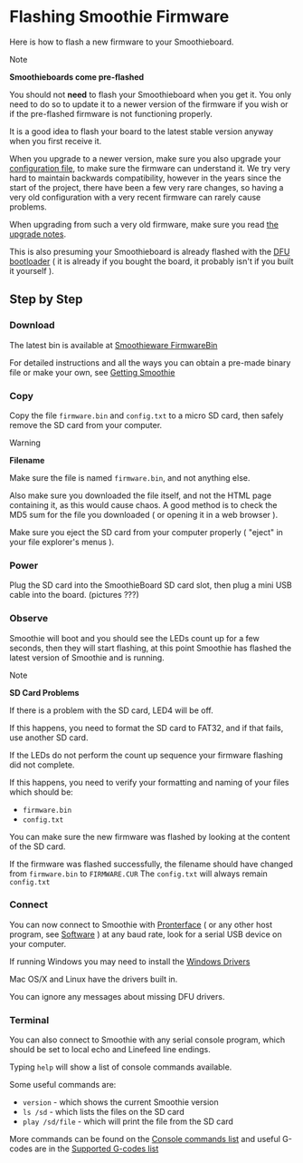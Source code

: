 
# Flashing Smoothie Firmware

Here is how to flash a new firmware to your Smoothieboard.

> [!NOTE]
> **Smoothieboards come pre-flashed**
>
> You should not **need** to flash your Smoothieboard when you get it. You only need to do so to update it to a newer version of the firmware if you wish or if the pre-flashed firmware is not functioning properly.
>
> It is a good idea to flash your board to the latest stable version anyway when you first receive it.
>
> When you upgrade to a newer version, make sure you also upgrade your [configuration file](http://smoothieware.org/configuring-smoothie.md), to make sure the firmware can understand it. We try very hard to maintain backwards compatibility, however in the years since the start of the project, there have been a few very rare changes, so having a very old configuration with a very recent firmware can rarely cause problems.
>
> When upgrading from such a very old firmware, make sure you read [the upgrade notes](https://github.com/Smoothieware/Smoothieware/blob/edge/upgrade-notes.md).

This is also presuming your Smoothieboard is already flashed with the [DFU bootloader](http://smoothieware.org/flashing-the-bootloader.md) ( it is already if you bought the board, it probably isn't if you built it yourself ).

## Step by Step

### Download

The latest bin is available at [Smoothieware FirmwareBin](https://github.com/Smoothieware/Smoothieware/tree/edge/FirmwareBin)

For detailed instructions and all the ways you can obtain a pre-made binary file or make your own, see [Getting Smoothie](http://smoothieware.org/getting-smoothie.md)

### Copy

Copy the file `firmware.bin` and `config.txt` to a micro SD card, then safely remove the SD card from your computer.

> [!WARNING]
> **Filename**
>
> Make sure the file is named `firmware.bin`, and not anything else.
>
> Also make sure you downloaded the file itself, and not the HTML page containing it, as this would cause chaos. A good method is to check the MD5 sum for the file you downloaded ( or opening it in a web browser ).

Make sure you eject the SD card from your computer properly ( "eject" in your file explorer's menus ).

### Power

Plug the SD card into the SmoothieBoard SD card slot, then plug a mini USB cable into the board. (pictures ???)

### Observe

Smoothie will boot and you should see the LEDs count up for a few seconds, then they will start flashing, at this point Smoothie has flashed the latest version of Smoothie and is running.

> [!NOTE]
> **SD Card Problems**
>
> If there is a problem with the SD card, LED4 will be off.
>
> If this happens, you need to format the SD card to FAT32, and if that fails, use another SD card.
>
> If the LEDs do not perform the count up sequence your firmware flashing did not complete.
>
> If this happens, you need to verify your formatting and naming of your files which should be:
> - `firmware.bin`
> - `config.txt`

You can make sure the new firmware was flashed by looking at the content of the SD card.

If the firmware was flashed successfully, the filename should have changed from `firmware.bin` to `FIRMWARE.CUR`
The `config.txt` will always remain `config.txt`

### Connect

You can now connect to Smoothie with [Pronterface](http://smoothieware.org/pronterface.md) ( or any other host program, see [Software](http://smoothieware.org/software.md) ) at any baud rate, look for a serial USB device on your computer.

If running Windows you may need to install the [Windows Drivers](http://smoothieware.org/windows-drivers.md)

Mac OS/X and Linux have the drivers built in.

You can ignore any messages about missing DFU drivers.

### Terminal

You can also connect to Smoothie with any serial console program, which should be set to local echo and Linefeed line endings.

Typing `help` will show a list of console commands available.

Some useful commands are:
- `version` - which shows the current Smoothie version
- `ls /sd` - which lists the files on the SD card
- `play /sd/file` - which will print the file from the SD card

More commands can be found on the [Console commands list](http://smoothieware.org/console-commands.md) and useful G-codes are in the [Supported G-codes list](http://smoothieware.org/supported-g-codes.md)
